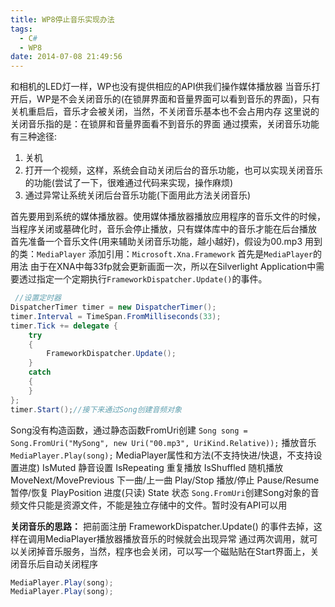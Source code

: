 ```yaml
---
title: WP8停止音乐实现办法
tags:
  - C#
  - WP8
date: 2014-07-08 21:49:56
---
```

和相机的LED灯一样，WP也没有提供相应的API供我们操作媒体播放器
当音乐打开后，WP是不会关闭音乐的(在锁屏界面和音量界面可以看到音乐的界面)，只有关机重启后，音乐才会被关闭，当然，不关闭音乐基本也不会占用内存
这里说的关闭音乐指的是：在锁屏和音量界面看不到音乐的界面
通过摸索，关闭音乐功能有三种途径:

1. 关机
2. 打开一个视频，这样，系统会自动关闭后台的音乐功能，也可以实现关闭音乐的功能(尝试了一下，很难通过代码来实现，操作麻烦)
3. 通过异常让系统关闭后台音乐功能(下面用此方法关闭音乐)
<!--more-->
首先要用到系统的媒体播放器。使用媒体播放器播放应用程序的音乐文件的时候，当程序关闭或墓碑化时，音乐会停止播放，只有媒体库中的音乐才能在后台播放
首先准备一个音乐文件(用来辅助关闭音乐功能，越小越好)，假设为00.mp3
用到的类：`MediaPlayer`
添加引用：`Microsoft.Xna.Framework`
首先是`MediaPlayer`的用法
由于在XNA中每33fp就会更新画面一次，所以在Silverlight Application中需要透过指定一个定期执行`FrameworkDispatcher.Update()`的事件。

```csharp
 //设置定时器
DispatcherTimer timer = new DispatcherTimer();
timer.Interval = TimeSpan.FromMilliseconds(33);	  
timer.Tick += delegate { 
	try 
	{ 
		FrameworkDispatcher.Update(); 
	} 
	catch 
	{ 
	} 
};	  
timer.Start();//接下来通过Song创建音频对象
```

Song没有构造函数，通过静态函数FromUri创建
`Song song = Song.FromUri("MySong", new Uri("00.mp3", UriKind.Relative));`
播放音乐
`MediaPlayer.Play(song);`
MediaPlayer属性和方法(不支持快进/快退，不支持设置进度)
IsMuted					静音设置
IsRepeating				重复播放
IsShuffled				随机播放
MoveNext/MovePrevious	下一曲/上一曲
Play/Stop				播放/停止
Pause/Resume			暂停/恢复
PlayPosition			进度(只读)
State					状态
`Song.FromUri`创建Song对象的音频文件只能是资源文件，不能是独立存储中的文件。暂时没有API可以用

**关闭音乐的思路：**
把前面注册 FrameworkDispatcher.Update() 的事件去掉，这样在调用MediaPlayer播放器播放音乐的时候就会出现异常
通过两次调用，就可以关闭掉音乐服务，当然，程序也会关闭，可以写一个磁贴贴在Start界面上，关闭音乐后自动关闭程序

```csharp
MediaPlayer.Play(song);
MediaPlayer.Play(song);
```
